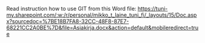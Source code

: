 Read instruction how to use GIT from this Word file: https://tuni-my.sharepoint.com/:w:/r/personal/mikko_t_laine_tuni_fi/_layouts/15/Doc.aspx?sourcedoc=%7BE18B7FA8-32CC-48F8-87E7-68221CC2A0BE%7D&file=Asiakirja.docx&action=default&mobileredirect=true

